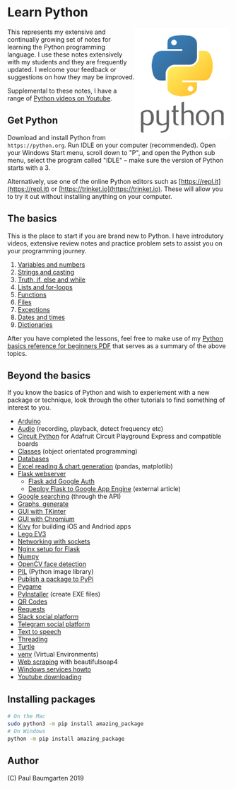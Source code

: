 # Learn Python

<img src="img/python-logo.png" style="float:right">

This represents my extensive and continually growing set of notes for learning the Python programming language. I use these notes extensively with my students and they are frequently updated. I welcome your feedback or suggestions on how they may be improved.

Supplemental to these notes, I have a range of [Python videos on Youtube](videos.md).

## Get Python

Download and install Python from `https://python.org`. Run IDLE on your computer (recommended). Open your Windows Start menu, scroll down to "P", and open the Python sub menu, select the program called "IDLE" – make sure the version of Python starts with a 3.

Alternatively, use one of the online Python editors such as [https://repl.it](https://repl.it) or [https://trinket.io](https://trinket.io). These will allow you to try it out without installing anything on your computer.

## The basics

This is the place to start if you are brand new to Python. I have introdutory videos, extensive review notes and practice problem sets to assist you on your programming journey. 

1. [Variables and numbers](101-variables-and-numbers.md)
2. [Strings and casting](102-strings-and-casting.md)
3. [Truth, if, else and while](103-truth-if-else-while.md)
4. [Lists and for-loops](104-lists-for.md)
5. [Functions](105-functions.md)
6. [Files](106-files.md)
7. [Exceptions](107-exceptions.md)
8. [Dates and times](108-dates-times.md)
9. [Dictionaries](109-dictionaries.md)

After you have completed the lessons, feel free to make use of my [Python basics reference for beginners PDF](000-python-basics-reference.pdf) that serves as a summary of the above topics.

## Beyond the basics

If you know the basics of Python and wish to experiement with a new package or technique, look through the other tutorials to find something of interest to you.

* [Arduino](arduino.md)
* [Audio](audio.md) (recording, playback, detect frequency etc)
* [Circuit Python](circuitpython.md) for Adafruit Circuit Playground Express and compatible boards
* [Classes](classes.md) (object orientated programming)
* [Databases](databases.md)
* [Excel reading & chart generation](excel.md) (pandas, matplotlib)
* [Flask webserver](flask.md)
  * [Flask add Google Auth](flask-google-auth.md)
  * [Deploy Flask to Google App Engine](https://medium.com/@dmahugh_70618/deploying-a-flask-app-to-google-app-engine-faa883b5ffab) (external article)
* [Google searching](google-searching.md) (through the API)
* [Graphs, generate](excel#matplotlib.md)
* [GUI with TKinter](tkinter.md)
* [GUI with Chromium](chromium.md)
* [Kivy](kivy.md) for building iOS and Andriod apps
* [Lego EV3](lego-ev3.md)
* [Networking with sockets](sockets.md)
* [Nginx setup for Flask](nginx.md)
* [Numpy](numpy.md)
* [OpenCV face detection](opencv.md)
* [PIL](pillow.md) (Python image library)
* [Publish a package to PyPi](pypi.md)
* [Pygame](https://pbaumgarten.com/pygame/)
* [PyInstaller](pyinstaller.md) (create EXE files)
* [QR Codes](qr-codes.md)
* [Requests](requests.md)
* [Slack social platform](slack.md)
* [Telegram social platform](telegram.md)
* [Text to speech](text-to-speech.md)
* [Threading](threading.md)
* [Turtle](turtle.md)
* [venv](venv.md) (Virtual Environments)
* [Web scraping](web-scraping.md) with beautifulsoap4
* [Windows services howto](windows.md)
* [Youtube downloading](youtube.md)

## Installing packages

```bash
# On the Mac 
sudo python3 -m pip install amazing_package
# On Windows
python -m pip install amazing_package
```

## Author

(C) Paul Baumgarten 2019

